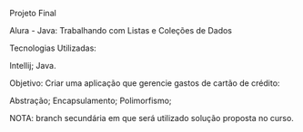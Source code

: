 Projeto Final

Alura - Java: Trabalhando com Listas e Coleções de Dados

Tecnologias Utilizadas:

Intellij;
Java.

Objetivo: Criar uma aplicação que gerencie gastos de cartão de crédito:

Abstração;
Encapsulamento;
Polimorfismo;

NOTA: branch secundária em que será utilizado solução proposta no curso.